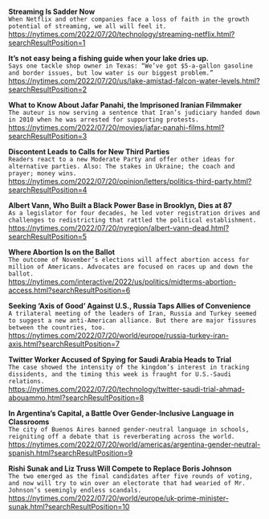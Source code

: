 **Streaming Is Sadder Now**\
`When Netflix and other companies face a loss of faith in the growth potential of streaming, we all will feel it.`\
https://nytimes.com/2022/07/20/technology/streaming-netflix.html?searchResultPosition=1

**It’s not easy being a fishing guide when your lake dries up.**\
`Says one tackle shop owner in Texas: “We’ve got $5-a-gallon gasoline and border issues, but low water is our biggest problem.”`\
https://nytimes.com/2022/07/20/us/lake-amistad-falcon-water-levels.html?searchResultPosition=2

**What to Know About Jafar Panahi, the Imprisoned Iranian Filmmaker**\
`The auteur is now serving a sentence that Iran’s judiciary handed down in 2010 when he was arrested for supporting protests.`\
https://nytimes.com/2022/07/20/movies/jafar-panahi-films.html?searchResultPosition=3

**Discontent Leads to Calls for New Third Parties**\
`Readers react to a new Moderate Party and offer other ideas for alternative parties. Also: The stakes in Ukraine; the coach and prayer; money wins.`\
https://nytimes.com/2022/07/20/opinion/letters/politics-third-party.html?searchResultPosition=4

**Albert Vann, Who Built a Black Power Base in Brooklyn, Dies at 87**\
`As a legislator for four decades, he led voter registration drives and challenges to redistricting that rattled the political establishment.`\
https://nytimes.com/2022/07/20/nyregion/albert-vann-dead.html?searchResultPosition=5

**Where Abortion Is on the Ballot**\
`The outcome of November’s elections will affect abortion access for million of Americans. Advocates are focused on races up and down the ballot.`\
https://nytimes.com/interactive/2022/us/politics/midterms-abortion-access.html?searchResultPosition=6

**Seeking ‘Axis of Good’ Against U.S., Russia Taps Allies of Convenience**\
`A trilateral meeting of the leaders of Iran, Russia and Turkey seemed to suggest a new anti-American alliance. But there are major fissures between the countries, too.`\
https://nytimes.com/2022/07/20/world/europe/russia-turkey-iran-axis.html?searchResultPosition=7

**Twitter Worker Accused of Spying for Saudi Arabia Heads to Trial**\
`The case showed the intensity of the kingdom’s interest in tracking dissidents, and the timing this week is fraught for U.S.-Saudi relations.`\
https://nytimes.com/2022/07/20/technology/twitter-saudi-trial-ahmad-abouammo.html?searchResultPosition=8

**In Argentina’s Capital, a Battle Over Gender-Inclusive Language in Classrooms**\
`The city of Buenos Aires banned gender-neutral language in schools, reigniting off a debate that is reverberating across the world.`\
https://nytimes.com/2022/07/20/world/americas/argentina-gender-neutral-spanish.html?searchResultPosition=9

**Rishi Sunak and Liz Truss Will Compete to Replace Boris Johnson**\
`The two emerged as the final candidates after five rounds of voting, and now will try to win over an electorate that had wearied of Mr. Johnson’s seemingly endless scandals.`\
https://nytimes.com/2022/07/20/world/europe/uk-prime-minister-sunak.html?searchResultPosition=10

